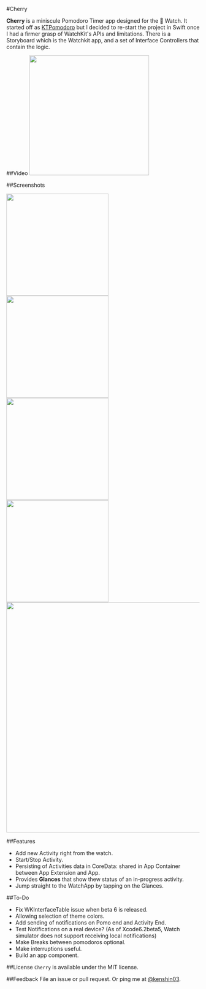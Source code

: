 #Cherry

**Cherry** is a miniscule Pomodoro Timer app designed for the   Watch. It started off as [KTPomodoro](https://github.com/kenshin03/KTPomodoro) but I decided to re-start the project in Swift once I had a firmer grasp of WatchKit's APIs and limitations. There is a Storyboard which is the Watchkit app, and a set of  Interface Controllers that contain the logic.

##Video
<img src="https://raw.githubusercontent.com/kenshin03/Cherry/master/cherry-screencaps.gif" width="312">


##Screenshots
<div align="left">
<tr>
    <td>
        <img src="https://raw.githubusercontent.com/kenshin03/Cherry/master/screenshot_1.png" width="266" />
    </td>
    <td>
        <img src="https://raw.githubusercontent.com/kenshin03/Cherry/master/screenshot_2.png" width="266" />
    </td>
</tr>
</div>
<div align="left">
<tr>
    <td>
        <img src="https://raw.githubusercontent.com/kenshin03/Cherry/master/screenshot_3.png" width="266" />
    </td>
    <td>
        <img src="https://raw.githubusercontent.com/kenshin03/Cherry/master/screenshot_4.png" width="266" />
    </td>
</tr>
</div>
<img src="https://raw.githubusercontent.com/kenshin03/Cherry/master/Cherry-storyboard.png" width="600">


##Features

- Add new Activity right from the watch.
- Start/Stop Activity.
- Persisting of Activities data in CoreData: shared in App Container between App Extension and App.
- Provides **Glances** that show thew status of an in-progress activity. 
- Jump straight to the WatchApp by tapping on the Glances.

##To-Do

- Fix WKInterfaceTable issue when beta 6 is released.
- Allowing selection of theme colors.
- Add sending of notifications on Pomo end and Activity End.
- Test Notifications on a real device? (As of Xcode6.2beta5, Watch simulator does not support receiving local notifications)
- Make Breaks between pomodoros optional.
- Make interruptions useful.
- Build an app component.

##License
`Cherry` is available under the MIT license. 

##Feedback
File an issue or pull request. Or ping me at [@kenshin03](http://twitter.com/kenshin03).
